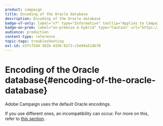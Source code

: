 ```yaml
---
product: campaign
title: Encoding of the Oracle database
description: Encoding of the Oracle database
badge-v7-only: label="v7" type="Informative" tooltip="Applies to Campaign Classic v7 only"
badge-on-prem: label="on-premise & hybrid" type="Caution" url="https://experienceleague.adobe.com/docs/campaign-classic/using/installing-campaign-classic/architecture-and-hosting-models/hosting-models-lp/hosting-models.html?lang=en" tooltip="Applies to on-premise and hybrid deployments only"
audience: production
content-type: reference
topic-tags: troubleshooting
exl-id: e37cf5d4-382b-4156-81f3-c5e94a51db70
---
```

# Encoding of the Oracle database{#encoding-of-the-oracle-database}



Adobe Campaign uses the default Oracle encodings.

If you use different ones, an incompatibility can occur. For more on this, refer to [this section](../../installation/using/database.md#oracle).
